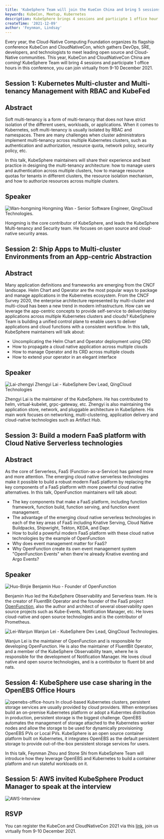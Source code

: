 ```yaml
---
title: 'KubeSphere Team will join the KueCon China and bring 5 sessions'
keywords: KubeCon, Meetup, Kubernetes
description: KubeSphere brings 4 sessions and participte 1 office hour in KubeCon China2021
createTime: '2021-12-09'
author: 'Feynman, Lindsay'
---
```


Every year, the Cloud-Native Computing Foundation organizes its flagship conference KubeCon and CloudNativeCon, which gathers DevOps, SRE, developers, and technologists to meet leading open source and Cloud-Native communities. This year, KubeCon and CloudNativeCon China are coming! KubeSphere Team will bring 4 sessions and participate 1 office hours in this conference, you can join virtually from 9-10 December 2021. 

## Session 1: Kubernetes Multi-cluster and Multi-tenancy Management with RBAC and KubeFed

## Abstract

Soft multi-tenancy is a form of multi-tenancy that does not have strict isolation of the different users, workloads, or applications. When it comes to Kubernetes, soft multi-tenancy is usually isolated by RBAC and namespaces. There are many challenges when cluster administrators implement multi-tenancy across multiple Kubernetes clusters, such as authentication and authorization, resource quota, network policy, security policy, etc. 

In this talk, KubeSphere maintainers will share their experience and best practice in designing the multi-tenancy architecture: how to manage users and authentication across multiple clusters, how to manage resource quotas for tenants in different clusters, the resource isolation mechanism, and how to authorize resources across multiple clusters.

## Speaker
![Wan-hongming](/images/news/kubecon-china-2021/Wan-hongming.png)
Hongming Wan - Senior Software Engineer, QingCloud Technologies.

Hongming is the core contributor of KubeSphere, and leads the KubeSphere Multi-tenancy and Security team. He focuses on open source and cloud-native security areas.

## Session 2: Ship Apps to Multi-cluster Environments from an App-centric Abstraction

## Abstract

Many application definitions and frameworks are emerging from the CNCF landscape. Helm Chart and Operator are the most popular ways to package and manage applications in the Kubernetes ecosystem. From the CNCF Survey 2020, the enterprise architecture represented by multi-cluster and multi-cloud has been a new trend in modern infrastructure. How can we leverage the app-centric concepts to provide self-service to deliver/deploy applications across multiple Kubernetes clusters and clouds? KubeSphere Team is building a unified control plane to enable users to deliver applications and cloud functions with a consistent workflow. In this talk, KubeSphere maintainers will talk about:

- Uncomplicating the Helm Chart and Operator deployment using CRD
- How to propagate a cloud native application across multiple clouds
- How to manage Operator and its CRD across multiple clouds
- How to extend your operator in an elegant interface

## Speaker
![Lai-zhengyi](/images/news/kubecon-china-2021/Lai-zhengyi.png)
Zhengyi Lai - KubeSphere Dev Lead, QingCloud Technologies

Zhengyi Lai is the maintainer of the KubeSphere. He has contributed to helm, virtual-kubelet, grpc-gateway, etc. Zhengyi is also maintaining the application store, network, and pluggable architecture in KubeSphere. His main work focuses on networking, multi-clustering, application delivery and cloud-native technologies such as Artifact Hub.

## Session 3: Build a modern FaaS platform with Cloud Native Serverless technologies

## Abstract

As the core of Serverless, FaaS (Function-as-a-Service) has gained more and more attention. The emerging cloud native serverless technologies make it possible to build a robust modern FaaS platform by replacing the key components of a FaaS platform with more powerful cloud native alternatives. In this talk, OpenFunction maintainers will talk about: 

- The key components that make a FaaS platform, including function framework, function build, function serving, and function event management.
- The advantage of the emerging cloud native serverless technologies in each of the key areas of FaaS including Knative Serving, Cloud Native Buildpacks, Shipwright, Tekton, KEDA, and Dapr.
- How to build a powerful modern FaaS platform with these cloud native technologies by the example of OpenFunction
- Why does event management matter for FaaS? 
- Why OpenFunction create its own event management system "OpenFunction Events" when there're already Knative eventing and Argo Events?

## Speaker
![Huo-Binjie](/images/news/kubecon-china-2021/Huo-binjie.png)
Benjamin Huo - Founder of OpenFunction

Benjamin Huo led the KubeSphere Observability and Serverless team. He is the creator of FluentBit Operator and the founder of the FaaS project [OpenFunction]((https://github.com/OpenFunction/OpenFunction)), also the author and architect of several observability open source projects such as Kube-Events, Notification Manager, etc. He loves cloud-native and open source technologies and is the contributor of Prometheus.

![Lei-Wanjun](/images/news/kubecon-china-2021/Lei-Wanjun.png)
Wanjun Lei - KubeSphere Dev Lead, QingCloud Technologies.

Wanjun Lei is the maintainer of OpenFunction and is responsible for developing OpenFunction. He is also the maintainer of FluentBit Operator, and a member of the KubeSphere Observability team, where he is responsible for the development of Notification Manager. He loves cloud native and open source technologies, and is a contributor to fluent bit and nats.

## Session 4: KubeSphere use case sharing in the OpenEBS Office Hours

![openebs-office-hours](/images/news/kubecon-china-2021/Wan-openebs-office-hours.png)
In cloud-based Kubernetes clusters, persistent storage services are usually provided by cloud providers. When enterprises build an on-premise Kubernetes platform or adopt a Kuberntes distribution in production, persistent storage is the biggest challenge. OpenEBS automates the management of storage attached to the Kubernetes worker nodes and allow the storage to be used for dynamically provisioning OpenEBS PVs or Local PVs. KubeSphere is an open source container platform built on Kubernetes, it integrates OpenEBS as the default persistent storage to provide out-of-the-box persistent storage services for users.

In this talk, Feynman Zhou and Stone Shi from KubeSphere Team will introduce how they leverage OpenEBS and Kubernetes to build a container platform and run stateful workloads on it. 


## Session 5: AWS invited KubeSphere Product Manager to speak at the interview

![AWS-Interview](/images/news/kubecon-china-2021/AWS-Interview.png)


## RSVP

You can register the KubeCon and CloudNativeCon 2021 via this [link](https://www.lfasiallc.com/kubecon-cloudnativecon-open-source-summit-china/register/), join us virtually from 9-10 December 2021.
